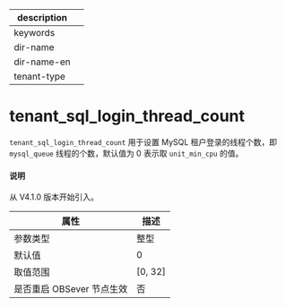 |description||
|---|---|
|keywords||
|dir-name||
|dir-name-en||
|tenant-type||

# tenant_sql_login_thread_count

`tenant_sql_login_thread_count` 用于设置 MySQL 租户登录的线程个数，即 `mysql_queue` 线程的个数，默认值为 0 表示取 `unit_min_cpu` 的值。

<main id="notice" type='explain'>
  <h4>说明</h4>
  <p>从 V4.1.0 版本开始引入。</p>
</main>

| **属性** | **描述** |
| --- | --- |
| 参数类型 | 整型 |
| 默认值 | 0 |
| 取值范围 | \[0, 32] |
| 是否重启 OBSever 节点生效 | 否 |
